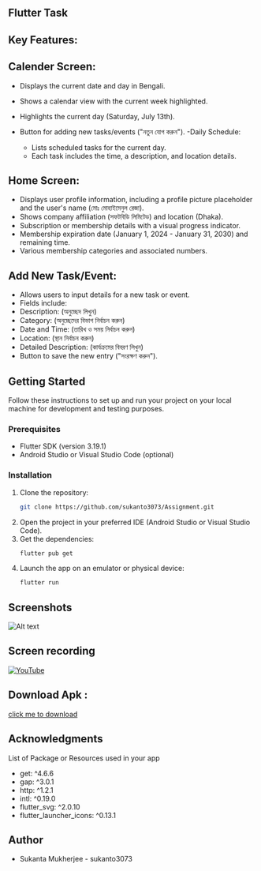 
## Flutter Task

## Key Features:

## Calender Screen:

- Displays the current date and day in Bengali.
- Shows a calendar view with the current week highlighted.
- Highlights the current day (Saturday, July 13th).
- Button for adding new tasks/events ("নতুন যোগ করুন").
 -Daily Schedule:

  - Lists scheduled tasks for the current day.
  - Each task includes the time, a description, and location details.

## Home Screen:

- Displays user profile information, including a profile picture placeholder and the user's name (মোঃ মোহাইমেনুল রেজা).
- Shows company affiliation (সফটবিডি লিমিটেড) and location (Dhaka).
- Subscription or membership details with a visual progress indicator.
- Membership expiration date (January 1, 2024 - January 31, 2030) and remaining time.
- Various membership categories and associated numbers.

## Add New Task/Event:

- Allows users to input details for a new task or event.
- Fields include:
- Description: (অনুচ্ছেদ লিখুন)
- Category: (অনুচ্ছেদের বিভাগ নির্বাচন করুন)
- Date and Time: (তারিখ ও সময় নির্বাচন করুন)
- Location: (স্থান নির্বাচন করুন)
- Detailed Description: (কার্যক্রমের বিবরণ লিখুন)
- Button to save the new entry ("সংরক্ষণ করুন").



## Getting Started

Follow these instructions to set up and run your project on your local machine for development and testing purposes.

### Prerequisites

- Flutter SDK (version 3.19.1)
- Android Studio or Visual Studio Code (optional)

### Installation

1. Clone the repository:
    ```sh
    git clone https://github.com/sukanto3073/Assignment.git
    ```
2. Open the project in your preferred IDE (Android Studio or Visual Studio Code).
3. Get the dependencies:
    ```sh
    flutter pub get
    ```
4. Launch the app on an emulator or physical device:
    ```sh
    flutter run
    ```

## Screenshots
![Alt text](https://www2.online-converting.com/upload/api_a18dbf9d19/result.jpg)

## Screen recording
[![YouTube](http://i.ytimg.com/vi/Pjk4LvSoFR8/hqdefault.jpg)](https://www.youtube.com/watch?v=Pjk4LvSoFR8)

## Download Apk :
 [click me to download](https://drive.google.com/file/d/1pSMTiatXPM2hIolMmS4R44nZVXxe_fVB/view?usp=sharing)

## Acknowledgments

List of Package or Resources used in your app

- get: ^4.6.6
- gap: ^3.0.1
- http: ^1.2.1
- intl: ^0.19.0
- flutter_svg: ^2.0.10
- flutter_launcher_icons: ^0.13.1

## Author

- Sukanta Mukherjee - sukanto3073
